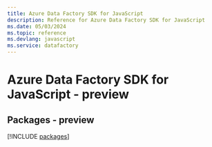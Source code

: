 ```yaml
---
title: Azure Data Factory SDK for JavaScript
description: Reference for Azure Data Factory SDK for JavaScript
ms.date: 05/03/2024
ms.topic: reference
ms.devlang: javascript
ms.service: datafactory
---
```

# Azure Data Factory SDK for JavaScript - preview
## Packages - preview
[!INCLUDE [packages](data-factory-index.md)]